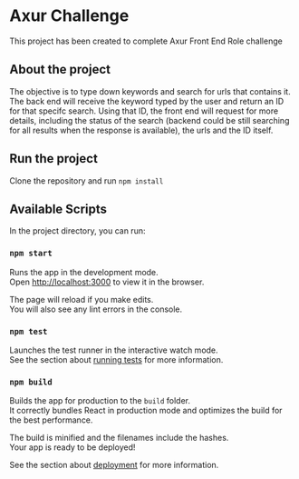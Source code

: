# Axur Challenge

This project has been created to complete Axur Front End Role challenge

## About the project

The objective is to type down keywords and search for urls that contains it. The back end will receive the keyword typed by the user and return an ID for that specifc search. Using that ID, the front end will request for more details, including the status of the search (backend could be still searching for all results when the response is available), the urls and the ID itself.

## Run the project

Clone the repository and run `npm install`

## Available Scripts

In the project directory, you can run:

### `npm start`

Runs the app in the development mode.\
Open [http://localhost:3000](http://localhost:3000) to view it in the browser.

The page will reload if you make edits.\
You will also see any lint errors in the console.

### `npm test`

Launches the test runner in the interactive watch mode.\
See the section about [running tests](https://facebook.github.io/create-react-app/docs/running-tests) for more information.

### `npm build`

Builds the app for production to the `build` folder.\
It correctly bundles React in production mode and optimizes the build for the best performance.

The build is minified and the filenames include the hashes.\
Your app is ready to be deployed!

See the section about [deployment](https://facebook.github.io/create-react-app/docs/deployment) for more information.
